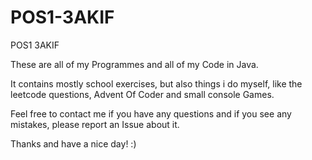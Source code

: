 # POS1-3AKIF
POS1 3AKIF

These are all of my Programmes and all of my Code in Java.

It contains mostly school exercises, but also things i do myself, like the leetcode questions, Advent Of Coder and small console Games.

Feel free to contact me if you have any questions and if you see any mistakes, please report an Issue about it.

Thanks and have a nice day! :)
